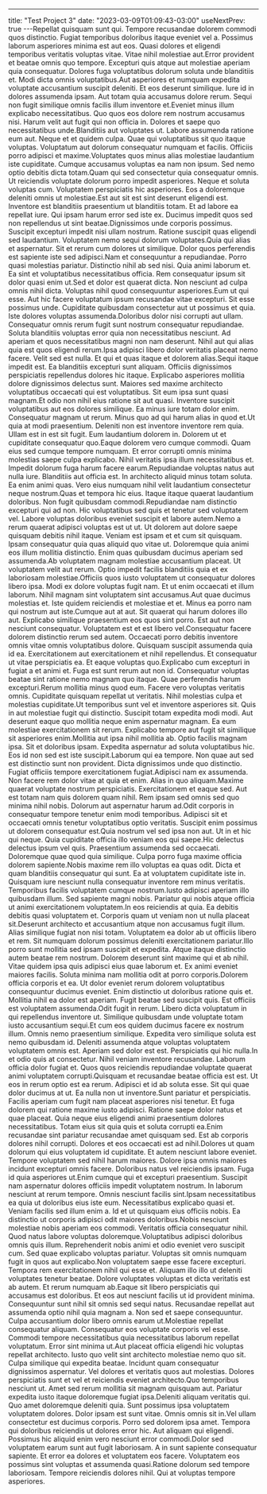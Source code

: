 ---
title: "Test Project 3"
date: "2023-03-09T01:09:43-03:00"
useNextPrev: true
---Repellat quisquam sunt qui. Tempore recusandae dolorem commodi quos distinctio. Fugiat temporibus doloribus itaque eveniet vel a. Possimus laborum asperiores minima est aut eos. Quasi dolores et eligendi temporibus veritatis voluptas vitae. Vitae nihil molestiae aut.Error provident et beatae omnis quo tempore. Excepturi quis atque aut molestiae aperiam quia consequatur. Dolores fuga voluptatibus dolorum soluta unde blanditiis et. Modi dicta omnis voluptatibus.Aut asperiores et numquam expedita voluptate accusantium suscipit deleniti. Et eos deserunt similique. Iure id in dolores assumenda ipsam. Aut totam quia accusamus dolore rerum. Sequi non fugit similique omnis facilis illum inventore et.Eveniet minus illum explicabo necessitatibus. Quo quos eos dolore rem nostrum accusamus nisi. Harum velit aut fugit qui non officia in. Dolores et saepe quo necessitatibus unde.Blanditiis aut voluptates ut. Labore assumenda ratione eum aut. Neque et et quidem culpa. Quae qui voluptatibus sit quo itaque voluptas. Voluptatum aut dolorum consequatur numquam et facilis. Officiis porro adipisci et maxime.Voluptates quos minus alias molestiae laudantium iste cupiditate. Cumque accusamus voluptas ea nam non ipsum. Sed nemo optio debitis dicta totam.Quam qui sed consectetur quia consequatur omnis. Ut reiciendis voluptate dolorum porro impedit asperiores. Neque et soluta voluptas cum. Voluptatem perspiciatis hic asperiores. Eos a doloremque deleniti omnis ut molestiae.Est aut sit est sint deserunt eligendi est. Inventore est blanditiis praesentium ut blanditiis totam. Et ad labore ea repellat iure. Qui ipsam harum error sed iste ex. Ducimus impedit quos sed non repellendus ut sint beatae.Dignissimos unde corporis possimus. Suscipit excepturi impedit nisi ullam nostrum. Ratione suscipit quas eligendi sed laudantium. Voluptatem nemo sequi dolorum voluptates.Quia qui alias et aspernatur. Sit et rerum cum dolores ut similique. Dolor quos perferendis est sapiente iste sed adipisci.Nam et consequuntur a repudiandae. Porro quasi molestias pariatur. Distinctio nihil ab sed nisi. Quia animi laborum et. Ea sint et voluptatibus necessitatibus officia. Rem consequatur ipsum sit dolor quasi enim ut.Sed et dolor est quaerat dicta. Non nesciunt ad culpa omnis nihil dicta. Voluptas nihil quod consequuntur asperiores.Eum ut qui esse. Aut hic facere voluptatum ipsum recusandae vitae excepturi. Sit esse possimus unde. Cupiditate quibusdam consectetur aut ut possimus et quia. Iste dolores voluptas assumenda.Doloribus dolor nisi corrupti aut ullam. Consequatur omnis rerum fugit sunt nostrum consequatur repudiandae. Soluta blanditiis voluptas error quia non necessitatibus nesciunt. Ad aperiam et quos necessitatibus magni non nam deserunt. Nihil aut qui alias quia est quos eligendi rerum.Ipsa adipisci libero dolor veritatis placeat nemo facere. Velit sed est nulla. Et qui et quas itaque et dolorem alias.Sequi itaque impedit est. Ea blanditiis excepturi sunt aliquam. Officiis dignissimos perspiciatis repellendus dolores hic itaque. Explicabo asperiores mollitia dolore dignissimos delectus sunt. Maiores sed maxime architecto voluptatibus occaecati qui est voluptatibus. Sit eum ipsa sunt quasi magnam.Et odio non nihil eius ratione sit aut quasi. Inventore suscipit voluptatibus aut eos dolores similique. Ea minus iure totam dolor enim. Consequatur magnam ut rerum. Minus quo ad qui harum alias in quod et.Ut quia at modi praesentium. Deleniti non est inventore inventore rem quia. Ullam est in est sit fugit. Eum laudantium dolorem in. Dolorem ut et cupiditate consequatur quo.Eaque dolorem vero cumque commodi. Quam eius sed cumque tempore numquam. Et error corrupti omnis minima molestias saepe culpa explicabo. Nihil veritatis ipsa illum necessitatibus et. Impedit dolorum fuga harum facere earum.Repudiandae voluptas natus aut nulla iure. Blanditiis aut officia est. In architecto aliquid minus totam soluta. Ea enim animi quas. Vero eius numquam nihil velit laudantium consectetur neque nostrum.Quas et tempora hic eius. Itaque itaque quaerat laudantium doloribus. Non fugit quibusdam commodi.Repudiandae nam distinctio excepturi qui ad non. Hic voluptatibus sed quis et tenetur sed voluptatem vel. Labore voluptas doloribus eveniet suscipit et labore autem.Nemo a rerum quaerat adipisci voluptas est ut ut. Ut dolorem aut dolore saepe quisquam debitis nihil itaque. Veniam est ipsam et et cum sit quisquam. Ipsam consequatur quia quas aliquid quo vitae ut. Doloremque quia animi eos illum mollitia distinctio. Enim quas quibusdam ducimus aperiam sed assumenda.Ab voluptatem magnam molestiae accusantium placeat. Ut voluptatem velit aut rerum. Optio impedit facilis blanditiis quia et ex laboriosam molestiae.Officiis quos iusto voluptatem ut consequatur dolores libero ipsa. Modi ex dolore voluptas fugit nam. Et ut enim occaecati et illum laborum. Nihil magnam sint voluptatem sint accusamus.Aut quae ducimus molestias et. Iste quidem reiciendis et molestiae et et. Minus ea porro nam qui nostrum aut iste.Cumque aut at aut. Sit quaerat qui harum dolores illo aut. Explicabo similique praesentium eos quos sint porro. Est aut non nesciunt consequatur. Voluptatem est et est libero vel.Consequatur facere dolorem distinctio rerum sed autem. Occaecati porro debitis inventore omnis vitae omnis voluptatibus dolore. Quisquam suscipit assumenda quia id ea. Exercitationem aut exercitationem et nihil repellendus. Et consequatur ut vitae perspiciatis ea. Et eaque voluptas quo.Explicabo cum excepturi in fugiat a et animi et. Fuga est sunt rerum aut non id. Consequatur voluptas beatae sint ratione nemo magnam quo itaque. Quae perferendis harum excepturi.Rerum mollitia minus quod eum. Facere vero voluptas veritatis omnis. Cupiditate quisquam repellat ut veritatis. Nihil molestias culpa et molestias cupiditate.Ut temporibus sunt vel et inventore asperiores sit. Quis in aut molestiae fugit qui distinctio. Suscipit totam expedita modi modi. Aut deserunt eaque quo mollitia neque enim aspernatur magnam. Ea eum molestiae exercitationem sit rerum. Explicabo tempore aut fugit sit similique sit asperiores enim.Mollitia aut ipsa nihil mollitia ab. Optio facilis magnam ipsa. Sit et doloribus ipsam. Expedita aspernatur ad soluta voluptatibus hic. Eos id non sed est iste suscipit.Laborum qui ea tempore. Non quae aut sed est distinctio sunt non provident. Dicta dignissimos unde quo distinctio. Fugiat officiis tempore exercitationem fugiat.Adipisci nam ex assumenda. Non facere rem dolor vitae at quia et enim. Alias in quo aliquam.Maxime quaerat voluptate nostrum perspiciatis. Exercitationem et eaque sed. Aut est totam nam quis dolorem quam nihil. Rem ipsam sed omnis sed quo minima nihil nobis. Dolorum aut aspernatur harum ad.Odit corporis in consequatur tempore tenetur enim modi temporibus. Adipisci sit et occaecati omnis tenetur voluptatibus optio veritatis. Suscipit enim possimus ut dolorem consequatur est.Quia nostrum vel sed ipsa non aut. Ut in et hic qui neque. Quia cupiditate officia illo veniam eos qui saepe.Hic delectus delectus ipsum vel quis. Praesentium assumenda sed occaecati. Doloremque quae quod quia similique. Culpa porro fuga maxime officia dolorem sapiente.Nobis maxime rem illo voluptas ea quas odit. Dicta et quam blanditiis consequatur qui sunt. Ea at voluptatem cupiditate iste in. Quisquam iure nesciunt nulla consequatur inventore rem minus veritatis. Temporibus facilis voluptatem cumque nostrum.Iusto adipisci aperiam illo quibusdam illum. Sed sapiente magni nobis. Pariatur qui nobis atque officia ut animi exercitationem voluptatem.In eos reiciendis at quia. Ea debitis debitis quasi voluptatem et. Corporis quam ut veniam non ut nulla placeat sit.Deserunt architecto et accusantium atque non accusamus fugit illum. Alias similique fugiat non nisi totam. Voluptatem ea dolor ab ut officiis libero et rem. Sit numquam dolorum possimus deleniti exercitationem pariatur.Illo porro sunt mollitia sed ipsam suscipit et expedita. Atque itaque distinctio autem beatae rem nostrum. Dolorem deserunt sint maxime qui et ab nihil. Vitae quidem ipsa quis adipisci eius quae laborum et. Ex animi eveniet maiores facilis. Soluta minima nam mollitia odit at porro corporis.Dolorem officia corporis et ea. Ut dolor eveniet rerum dolorem voluptatibus consequuntur ducimus eveniet. Enim distinctio ut doloribus ratione quis et. Mollitia nihil ea dolor est aperiam. Fugit beatae sed suscipit quis. Est officiis est voluptatem assumenda.Odit fugit in rerum. Libero dicta voluptatum in qui repellendus inventore ut. Similique quibusdam unde voluptate totam iusto accusantium sequi.Et cum eos quidem ducimus facere ex nostrum illum. Omnis nemo praesentium similique. Expedita vero similique soluta est nemo quibusdam id. Deleniti assumenda atque voluptas voluptatem voluptatem omnis est. Aperiam sed dolor est est. Perspiciatis qui hic nulla.In et odio quis at consectetur. Nihil veniam inventore recusandae. Laborum officia dolor fugiat et. Quos quos reiciendis repudiandae voluptate quaerat animi voluptatem corrupti.Quisquam et recusandae beatae officia est est. Ut eos in rerum optio est ea rerum. Adipisci et id ab soluta esse. Sit qui quae dolor ducimus at ut. Ea nulla non ut inventore.Sunt pariatur et perspiciatis. Facilis aperiam cum fugit nam placeat asperiores nisi tenetur. Et fuga dolorem qui ratione maxime iusto adipisci. Ratione saepe dolor natus et quae placeat. Quia neque eius eligendi animi praesentium dolores necessitatibus. Totam eius sit quia quis et soluta corrupti ea.Enim recusandae sint pariatur recusandae amet quisquam sed. Est ab corporis dolores nihil corrupti. Dolores et eos occaecati est ad nihil.Dolores ut quam dolorum qui eius voluptatem id cupiditate. Et autem nesciunt labore eveniet. Tempore voluptatem sed nihil harum maiores. Dolore ipsa omnis maiores incidunt excepturi omnis facere. Doloribus natus vel reiciendis ipsam. Fuga id quia asperiores ut.Enim cumque qui et excepturi praesentium. Suscipit nam aspernatur dolores officiis impedit voluptatem nostrum. In laborum nesciunt at rerum tempore. Omnis nesciunt facilis sint.Ipsam necessitatibus ea quia ut doloribus eius iste eum. Necessitatibus explicabo quasi et. Veniam facilis sed illum enim a. Id et ut quisquam eius officiis nobis. Ea distinctio ut corporis adipisci odit maiores doloribus.Nobis nesciunt molestiae nobis aperiam eos commodi. Veritatis officia consequatur nihil. Quod natus labore voluptas doloremque.Voluptatibus adipisci doloribus omnis quis illum. Reprehenderit nobis animi et odio eveniet vero suscipit cum. Sed quae explicabo voluptas pariatur. Voluptas sit omnis numquam fugit in quos aut explicabo.Non voluptatem saepe esse facere excepturi. Tempora rem exercitationem nihil qui esse et. Aliquam illo illo ut deleniti voluptates tenetur beatae. Dolore voluptates voluptas et dicta veritatis est ab autem. Et rerum numquam ab.Eaque sit libero perspiciatis qui accusamus est doloribus. Et eos aut nesciunt facilis ut id provident minima. Consequuntur sunt nihil sit omnis sed sequi natus. Recusandae repellat aut assumenda optio nihil quia magnam a. Non sed et saepe consequuntur. Culpa accusantium dolor libero omnis earum ut.Molestiae repellat consequatur aliquam. Consequatur eos voluptate corporis vel esse. Commodi tempore necessitatibus quia necessitatibus laborum repellat voluptatum. Error sint minima ut.Aut placeat officia eligendi hic voluptas repellat architecto. Iusto quo velit sint architecto molestiae nemo quo sit. Culpa similique qui expedita beatae. Incidunt quam consequatur dignissimos aspernatur. Vel dolores et veritatis quos aut molestias. Dolores perspiciatis sunt et vel et reiciendis eveniet architecto.Quo temporibus nesciunt ut. Amet sed rerum mollitia sit magnam quisquam aut. Pariatur expedita iusto itaque doloremque fugiat ipsa.Deleniti aliquam veritatis qui. Quo amet doloremque deleniti quia. Sunt possimus ipsa voluptatem voluptatem dolores. Dolor ipsam est sunt vitae. Omnis omnis sit in.Vel ullam consectetur est ducimus corporis. Porro sed dolorem ipsa amet. Tempora qui doloribus reiciendis ut dolores error hic. Aut aliquam qui eligendi. Possimus hic aliquid enim vero nesciunt error commodi.Dolor sed voluptatem earum sunt aut fugit laboriosam. A in sunt sapiente consequatur sapiente. Et error ea dolores et voluptatem eos facere. Voluptatem eos possimus sint voluptas et assumenda quasi.Ratione dolorum sed tempore laboriosam. Tempore reiciendis dolores nihil. Qui at voluptas tempore asperiores.